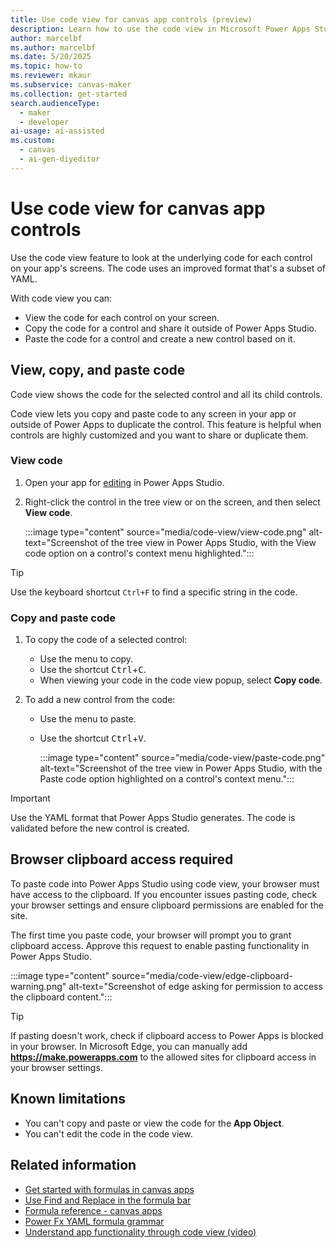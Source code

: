 ```yaml
---
title: Use code view for canvas app controls (preview)
description: Learn how to use the code view in Microsoft Power Apps Studio to understand your canvas app's functionality.
author: marcelbf
ms.author: marcelbf
ms.date: 5/20/2025
ms.topic: how-to
ms.reviewer: mkaur
ms.subservice: canvas-maker
ms.collection: get-started
search.audienceType: 
  - maker
  - developer
ai-usage: ai-assisted
ms.custom:
  - canvas
  - ai-gen-diyeditor
---
```


# Use code view for canvas app controls 

Use the code view feature to look at the underlying code for each control on your app's screens. The code uses an improved format that's a subset of YAML.

With code view you can:

- View the code for each control on your screen.
- Copy the code for a control and share it outside of Power Apps Studio.
- Paste the code for a control and create a new control based on it.

## View, copy, and paste code

Code view shows the code for the selected control and all its child controls.

Code view lets you copy and paste code to any screen in your app or outside of Power Apps to duplicate the control. This feature is helpful when controls are highly customized and you want to share or duplicate them.

### View code

1. Open your app for [editing](edit-app.md) in Power Apps Studio.

1. Right-click the control in the tree view or on the screen, and then select **View code**.

    :::image type="content" source="media/code-view/view-code.png" alt-text="Screenshot of the tree view in Power Apps Studio, with the View code option on a control's context menu highlighted.":::

> [!TIP]
> Use the keyboard shortcut `Ctrl+F` to find a specific string in the code.

### Copy and paste code

1. To copy the code of a selected control:
   - Use the menu to copy.
   - Use the shortcut <kbd>Ctrl</kbd>+<kbd>C</kbd>.
   - When viewing your code in the code view popup, select **Copy code**.
1. To add a new control from the code:

   - Use the menu to paste.
   - Use the shortcut <kbd>Ctrl</kbd>+<kbd>V</kbd>.

     :::image type="content" source="media/code-view/paste-code.png" alt-text="Screenshot of the tree view in Power Apps Studio, with the Paste code option highlighted on a control's context menu.":::

  > [!IMPORTANT]
  > Use the YAML format that Power Apps Studio generates. The code is validated before the new control is created.

## Browser clipboard access required

To paste code into Power Apps Studio using code view, your browser must have access to the clipboard. If you encounter issues pasting code, check your browser settings and ensure clipboard permissions are enabled for the site.

The first time you paste code, your browser will prompt you to grant clipboard access. Approve this request to enable pasting functionality in Power Apps Studio.

:::image type="content" source="media/code-view/edge-clipboard-warning.png" alt-text="Screenshot of edge asking for permission to access the clipboard content.":::

> [!TIP]
> If pasting doesn't work, check if clipboard access to Power Apps is blocked in your browser. In Microsoft Edge, you can manually add **https://make.powerapps.com** to the allowed sites for clipboard access in your browser settings.

## Known limitations

- You can't copy and paste or view the code for the **App Object**.
- You can't edit the code in the code view.

## Related information

- [Get started with formulas in canvas apps](working-with-formulas.md)
- [Use Find and Replace in the formula bar](formula-bar-find-replace.md)
- [Formula reference - canvas apps](formula-reference.md)
- [Power Fx YAML formula grammar](/power-platform/power-fx/yaml-formula-grammar)
- [Understand app functionality through code view (video)](https://youtu.be/qwXfvs9wzFY?feature=shared)

